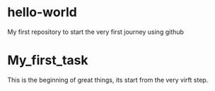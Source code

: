 # hello-world
My first repository to start the very first journey using github
# My_first_task
This is the beginning of great things, its start from the very virft step.
